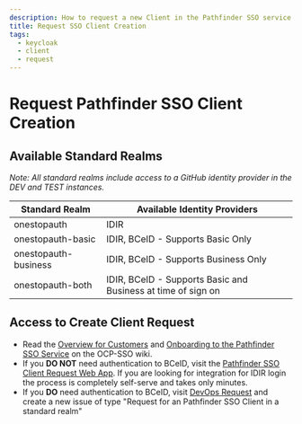 ```yaml
---
description: How to request a new Client in the Pathfinder SSO service.
title: Request SSO Client Creation
tags:
  - keycloak
  - client
  - request
---
```

# Request Pathfinder SSO Client Creation

## Available Standard Realms

_Note: All standard realms include access to a GitHub identity provider in the DEV and TEST instances._

| Standard Realm       | Available Identity Providers                                  |
|----------------------|---------------------------------------------------------------|
| onestopauth          | IDIR                                                          |
| onestopauth-basic    | IDIR, BCeID - Supports Basic Only                             |
| onestopauth-business | IDIR, BCeID - Supports Business Only                          |
| onestopauth-both     | IDIR, BCeID - Supports Basic and Business at time of sign on  |


## Access to Create Client Request

- Read the [Overview for Customers](https://github.com/BCDevOps/devops-requests) and [Onboarding to the Pathfinder SSO Service](https://github.com/bcgov/ocp-sso/wiki/SSO-Onboarding) on the OCP-SSO wiki.
- If you **DO NOT** need authentication to BCeID, visit the [Pathfinder SSO Client Request Web App](https://bcgov.github.io/sso-requests/). If you are looking for integration for IDIR login the process is completely self-serve and takes only minutes.
- If you **DO** need authentication to BCeID, visit [DevOps Request](https://github.com/BCDevOps/devops-requests) and create a new issue of type "Request for an Pathfinder SSO Client in a standard realm"


